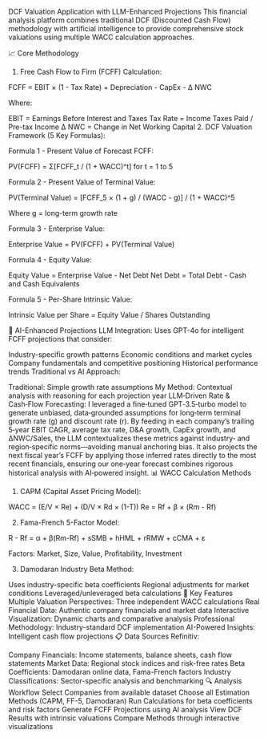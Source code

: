 DCF Valuation Application with LLM-Enhanced Projections
This financial analysis platform combines traditional DCF (Discounted Cash Flow) methodology with artificial intelligence to provide comprehensive stock valuations using multiple WACC calculation approaches.

📈 Core Methodology
1. Free Cash Flow to Firm (FCFF) Calculation:

FCFF = EBIT × (1 - Tax Rate) + Depreciation - CapEx - Δ NWC

Where:

EBIT = Earnings Before Interest and Taxes
Tax Rate = Income Taxes Paid / Pre-tax Income
Δ NWC = Change in Net Working Capital
2. DCF Valuation Framework (5 Key Formulas):

Formula 1 - Present Value of Forecast FCFF:

PV(FCFF) = Σ[FCFF_t / (1 + WACC)^t] for t = 1 to 5

Formula 2 - Present Value of Terminal Value:

PV(Terminal Value) = [FCFF_5 × (1 + g) / (WACC - g)] / (1 + WACC)^5

Where g = long-term growth rate

Formula 3 - Enterprise Value:

Enterprise Value = PV(FCFF) + PV(Terminal Value)

Formula 4 - Equity Value:

Equity Value = Enterprise Value - Net Debt
Net Debt = Total Debt - Cash and Cash Equivalents

Formula 5 - Per-Share Intrinsic Value:

Intrinsic Value per Share = Equity Value / Shares Outstanding

🧠 AI-Enhanced Projections
LLM Integration: Uses GPT-4o for intelligent FCFF projections that consider:

Industry-specific growth patterns
Economic conditions and market cycles
Company fundamentals and competitive positioning
Historical performance trends
Traditional vs AI Approach:

Traditional: Simple growth rate assumptions
My Method: Contextual analysis with reasoning for each projection year LLM‑Driven Rate & Cash‑Flow Forecasting: I leveraged a fine‑tuned GPT‑3.5‑turbo model to generate unbiased, data‑grounded assumptions for long‑term terminal growth rate (g) and discount rate (r). By feeding in each company’s trailing 5‑year EBIT CAGR, average tax rate, D&A growth, CapEx growth, and ΔNWC/Sales, the LLM contextualizes these metrics against industry‑ and region‑specific norms—avoiding manual anchoring bias. It also projects the next fiscal year’s FCFF by applying those inferred rates directly to the most recent financials, ensuring our one‑year forecast combines rigorous historical analysis with AI‑powered insight.
📊 WACC Calculation Methods
1. CAPM (Capital Asset Pricing Model):

WACC = (E/V × Re) + (D/V × Rd × (1-T))
Re = Rf + β × (Rm - Rf)

2. Fama-French 5-Factor Model:

R - Rf = α + β(Rm-Rf) + sSMB + hHML + rRMW + cCMA + ε

Factors: Market, Size, Value, Profitability, Investment

3. Damodaran Industry Beta Method:

Uses industry-specific beta coefficients
Regional adjustments for market conditions
Leveraged/unleveraged beta calculations
🎯 Key Features
Multiple Valuation Perspectives: Three independent WACC calculations
Real Financial Data: Authentic company financials and market data
Interactive Visualization: Dynamic charts and comparative analysis
Professional Methodology: Industry-standard DCF implementation
AI-Powered Insights: Intelligent cash flow projections
📋 Data Sources
Refinitiv:

Company Financials: Income statements, balance sheets, cash flow statements
Market Data: Regional stock indices and risk-free rates
Beta Coefficients: Damodaran online data, Fama-French factors
Industry Classifications: Sector-specific analysis and benchmarking
🔍 Analysis Workflow
Select Companies from available dataset
Choose all Estimation Methods (CAPM, FF-5, Damodaran)
Run Calculations for beta coefficients and risk factors
Generate FCFF Projections using AI analysis
View DCF Results with intrinsic valuations
Compare Methods through interactive visualizations
